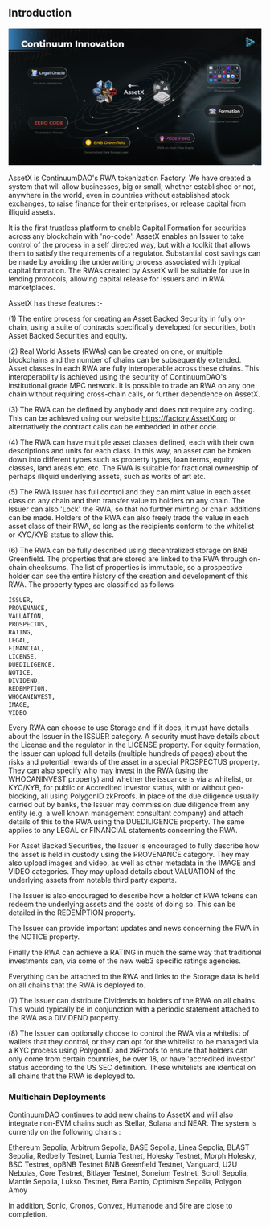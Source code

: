 ## Introduction

<img src="/_media/AssetxOverview.png"  alt=""/>

AssetX is ContinuumDAO's RWA tokenization Factory. We have created a system that will allow businesses, big or small, whether established or not, anywhere in the world, even in countries without established stock exchanges, to raise finance for their enterprises, or release capital from illiquid assets.

It is the first trustless platform to enable Capital Formation for securities across any blockchain with 'no-code'. AssetX enables an Issuer to take control of the process in a self directed way, but with a toolkit that allows them to satisfy the requirements of a regulator. Substantial cost savings can be made by avoiding the underwriting process associated with typical capital formation. The RWAs created by AssetX will be suitable for use in lending protocols, allowing capital release for Issuers and in RWA marketplaces.

AssetX has these features :-

(1) The entire process for creating an Asset Backed Security in fully on-chain, using a suite of contracts specifically developed for securities, both Asset Backed Securities and equity.

(2) Real World Assets (RWAs) can be created on one, or multiple blockchains and the number of chains can be subsequently extended. Asset classes in each RWA are fully interoperable across these chains. This interoperability is achieved using the security of ContinuumDAO's institutional grade MPC network. It is possible to trade an RWA on any one chain without requiring cross-chain calls, or further dependence on AssetX.

(3) The RWA can be defined by anybody and does not require any coding. This can be achieved using our website https://factory.AssetX.org or alternatively the contract calls can be embedded in other code.

(4) The RWA can have multiple asset classes defined, each with their own descriptions and units for each class. In this way, an asset can be broken down into different types such as property types, loan terms, equity classes, land areas etc. etc. The RWA is suitable for fractional ownership of perhaps illiquid underlying assets, such as works of art etc.

(5) The RWA Issuer has full control and they can mint value in each asset class on any chain and then transfer value to holders on any chain. The Issuer can also 'Lock' the RWA, so that no further minting or chain additions can be made. Holders of the RWA can also freely trade the value in each asset class of their RWA, so long as the recipients conform to the whitelist or KYC/KYB status to allow this.

(6) The RWA can be fully described using decentralized storage on BNB Greenfield. The properties that are stored are linked to the RWA through on-chain checksums. The list of properties is immutable, so a prospective holder can see the entire history of the creation and development of this RWA. The property types are classified as follows 

	ISSUER,
    PROVENANCE,
    VALUATION,
    PROSPECTUS,
    RATING,
    LEGAL,
    FINANCIAL,
    LICENSE,
    DUEDILIGENCE,
    NOTICE,
    DIVIDEND,
    REDEMPTION,
    WHOCANINVEST,
    IMAGE,
    VIDEO

Every RWA can choose to use Storage and if it does, it must have details about the Issuer in the ISSUER category. A security must have details about the License and the regulator in the LICENSE property. For equity formation, the Issuer can upload full details (multiple hundreds of pages) about the risks and potential rewards of the asset in a special PROSPECTUS property. They can also specify who may invest in the RWA (using the WHOCANINVEST property) and whether the issuance is via a whitelist, or KYC/KYB, for public or Accredited Investor status, with or without geo-blocking, all using PolygonID zkProofs. In place of the due diligence usually carried out by banks, the Issuer may commission due diligence from any entity (e.g. a well known management consultant company) and attach details of this to the RWA using the DUEDILIGENCE property. The same applies to any LEGAL or FINANCIAL statements concerning the RWA. 

For Asset Backed Securities, the Issuer is encouraged to fully describe how the asset is held in custody using the PROVENANCE category. They may also upload images and video, as well as other metadata in the IMAGE and VIDEO categories. They may upload details about VALUATION of the underlying assets from notable third party experts.

The Issuer is also encouraged to describe how a holder of RWA tokens can redeem the underlying assets and the costs of doing so. This can be detailed in the REDEMPTION property.

The Issuer can provide important updates and news concerning the RWA in the NOTICE property.

Finally the RWA can achieve a RATING in much the same way that traditional investments can, via some of the new web3 specific ratings agencies.

Everything can be attached to the RWA and links to the Storage data is held on all chains that the RWA is deployed to.


(7) The Issuer can distribute Dividends to holders of the RWA on all chains. This would typically be in conjunction with a periodic statement attached to the RWA as a DIVIDEND property.

(8) The Issuer can optionally choose to control the RWA via a whitelist of wallets that they control, or they can opt for the whitelist to be managed via a KYC process using PolygonID and zkProofs to ensure that holders can only come from certain countries, be over 18, or have 'accredited investor' status according to the US SEC definition. These whitelists are identical on all chains that the RWA is deployed to.


### Multichain Deployments

ContinuumDAO continues to add new chains to AssetX and will also integrate non-EVM chains such as Stellar, Solana and NEAR. The system is currently on the following chains :

Ethereum Sepolia,
Arbitrum Sepolia,
BASE Sepolia,
Linea Sepolia,
BLAST Sepolia,
Redbelly Testnet,
Lumia Testnet,
Holesky Testnet,
Morph Holesky,
BSC Testnet,
opBNB Testnet
BNB Greenfield Testnet,
Vanguard,
U2U Nebulas,
Core Testnet,
Bitlayer Testnet,
Soneium Testnet,
Scroll Sepolia,
Mantle Sepolia,
Lukso Testnet,
Bera Bartio,
Optimism Sepolia,
Polygon Amoy

In addition, Sonic, Cronos, Convex, Humanode and 5ire are close to completion.